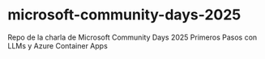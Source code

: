 # microsoft-community-days-2025
Repo de la charla de Microsoft Community Days 2025 Primeros Pasos con LLMs y Azure Container Apps

